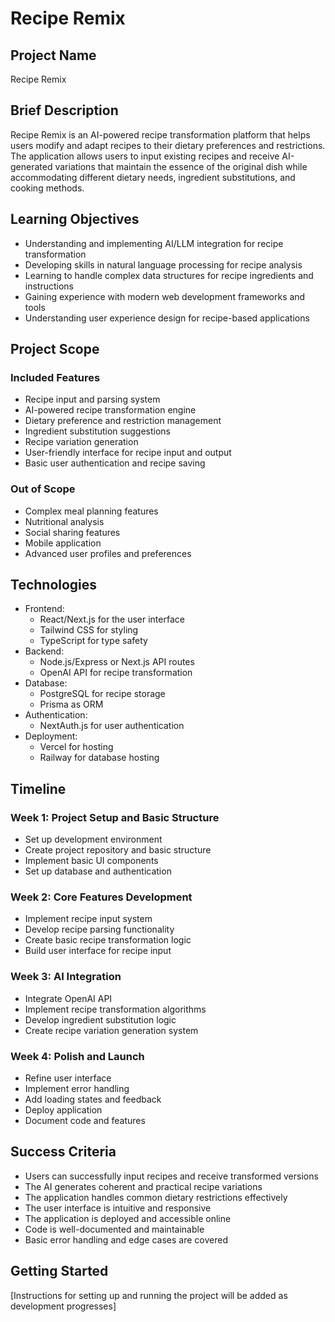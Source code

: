 # Recipe Remix

## Project Name
Recipe Remix

## Brief Description
Recipe Remix is an AI-powered recipe transformation platform that helps users modify and adapt recipes to their dietary preferences and restrictions. The application allows users to input existing recipes and receive AI-generated variations that maintain the essence of the original dish while accommodating different dietary needs, ingredient substitutions, and cooking methods.

## Learning Objectives
- Understanding and implementing AI/LLM integration for recipe transformation
- Developing skills in natural language processing for recipe analysis
- Learning to handle complex data structures for recipe ingredients and instructions
- Gaining experience with modern web development frameworks and tools
- Understanding user experience design for recipe-based applications

## Project Scope
### Included Features
- Recipe input and parsing system
- AI-powered recipe transformation engine
- Dietary preference and restriction management
- Ingredient substitution suggestions
- Recipe variation generation
- User-friendly interface for recipe input and output
- Basic user authentication and recipe saving

### Out of Scope
- Complex meal planning features
- Nutritional analysis
- Social sharing features
- Mobile application
- Advanced user profiles and preferences

## Technologies
- Frontend:
  - React/Next.js for the user interface
  - Tailwind CSS for styling
  - TypeScript for type safety
- Backend:
  - Node.js/Express or Next.js API routes
  - OpenAI API for recipe transformation
- Database:
  - PostgreSQL for recipe storage
  - Prisma as ORM
- Authentication:
  - NextAuth.js for user authentication
- Deployment:
  - Vercel for hosting
  - Railway for database hosting

## Timeline
### Week 1: Project Setup and Basic Structure
- Set up development environment
- Create project repository and basic structure
- Implement basic UI components
- Set up database and authentication

### Week 2: Core Features Development
- Implement recipe input system
- Develop recipe parsing functionality
- Create basic recipe transformation logic
- Build user interface for recipe input

### Week 3: AI Integration
- Integrate OpenAI API
- Implement recipe transformation algorithms
- Develop ingredient substitution logic
- Create recipe variation generation system

### Week 4: Polish and Launch
- Refine user interface
- Implement error handling
- Add loading states and feedback
- Deploy application
- Document code and features

## Success Criteria
- Users can successfully input recipes and receive transformed versions
- The AI generates coherent and practical recipe variations
- The application handles common dietary restrictions effectively
- The user interface is intuitive and responsive
- The application is deployed and accessible online
- Code is well-documented and maintainable
- Basic error handling and edge cases are covered

## Getting Started
[Instructions for setting up and running the project will be added as development progresses] 